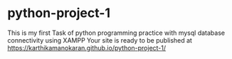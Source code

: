 # python-project-1
This is my first Task of python programming practice with mysql database connectivity using XAMPP
Your site is ready to be published at https://karthikamanokaran.github.io/python-project-1/
